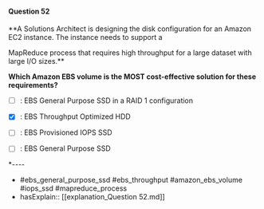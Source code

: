 #### Question  52

**A Solutions Architect is designing the disk configuration for an Amazon EC2 instance. The instance needs to support a

MapReduce process that requires high throughput for a large dataset with large I/O sizes.**

**Which Amazon EBS volume is the MOST cost-effective solution for these requirements?**

- [ ] :  EBS General Purpose SSD in a RAID 1 configuration

- [x] :  EBS Throughput Optimized HDD

- [ ] :  EBS Provisioned IOPS SSD

- [ ] :  EBS General Purpose SSD

*----

- #ebs_general_purpose_ssd #ebs_throughput #amazon_ebs_volume #iops_ssd #mapreduce_process
- hasExplain:: [[explanation_Question  52.md]]
